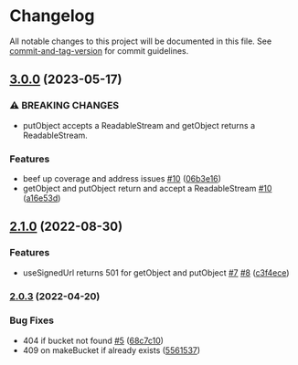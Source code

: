 # Changelog

All notable changes to this project will be documented in this file. See [commit-and-tag-version](https://github.com/absolute-version/commit-and-tag-version) for commit guidelines.

## [3.0.0](https://github.com/hyper63/hyper-adapter-fs/compare/v2.1.0...v3.0.0) (2023-05-17)


### ⚠ BREAKING CHANGES

* putObject accepts a ReadableStream and getObject
returns a ReadableStream.

### Features

* beef up coverage and address issues [#10](https://github.com/hyper63/hyper-adapter-fs/issues/10) ([06b3e16](https://github.com/hyper63/hyper-adapter-fs/commit/06b3e16ff33770491db53d429e08d544e6b3b129))
* getObject and putObject return and accept a ReadableStream [#10](https://github.com/hyper63/hyper-adapter-fs/issues/10) ([a16e53d](https://github.com/hyper63/hyper-adapter-fs/commit/a16e53d34397248cbbd40225b881f5919ae4e516))

## [2.1.0](https://github.com/hyper63/hyper-adapter-fs/compare/v2.0.3...v2.1.0) (2022-08-30)


### Features

* useSignedUrl returns 501 for getObject and putObject [#7](https://github.com/hyper63/hyper-adapter-fs/issues/7) [#8](https://github.com/hyper63/hyper-adapter-fs/issues/8) ([c3f4ece](https://github.com/hyper63/hyper-adapter-fs/commit/c3f4ece16684e74dc5a067d6a08b6b077c62b734))

### [2.0.3](https://github.com/hyper63/hyper-adapter-fs/compare/v2.0.2...v2.0.3) (2022-04-20)


### Bug Fixes

* 404 if bucket not found [#5](https://github.com/hyper63/hyper-adapter-fs/issues/5) ([68c7c10](https://github.com/hyper63/hyper-adapter-fs/commit/68c7c105f6751a97943685b8b4c854e53dacbfa7))
* 409 on makeBucket if already exists ([5561537](https://github.com/hyper63/hyper-adapter-fs/commit/55615377494e56ecc386764a3ed0f7fca6e97141))
